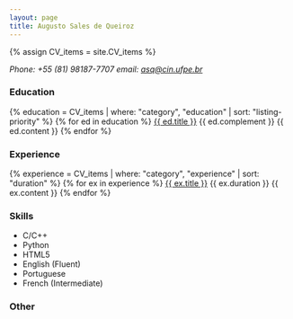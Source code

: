 ```yaml
---
layout: page
title: Augusto Sales de Queiroz
---
```


{% assign CV_items = site.CV_items %}

<address>
    Phone: +55 (81) 98187-7707
    email: <a href="mailto:asq@cin.ufpe.br">asq@cin.ufpe.br</a>
</address>

<h3>Education</h3>

{% education = CV_items | where: "category", "education" | sort: "listing-priority" %}
{% for ed in education %}
<u>{{ ed.title }}</u> {{ ed.complement }}
{{ ed.content }}
{% endfor %}
<br>

<h3>Experience</h3>

{% experience = CV_items | where: "category", "experience" | sort: "duration" %}
{% for ex in experience %}
<u>{{ ex.title }}</u> {{ ex.duration }}
{{ ex.content }}
{% endfor %}
<br>

<h3>Skills</h3>

<ul>
    <li>C/C++</li>
    <li>Python</li>
    <li>HTML5</li>
    <li>English (Fluent)</li>
    <li>Portuguese</li>
    <li>French (Intermediate)</li>
</ul>

<h3>Other</h3>